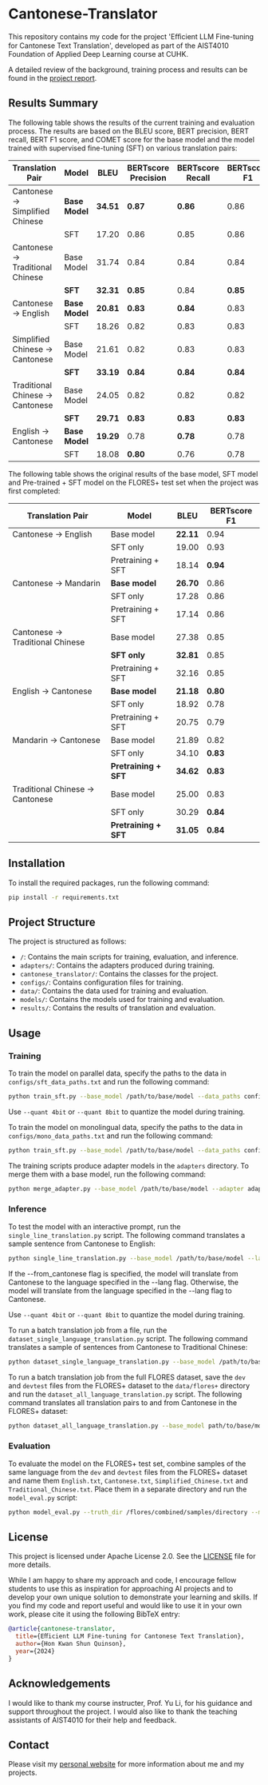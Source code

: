 # Cantonese-Translator

This repository contains my code for the project 'Eﬀicient LLM Fine-tuning for Cantonese Text Translation', developed as part of the AIST4010 Foundation of Applied Deep Learning course at CUHK.

A detailed review of the background, training process and results can be found in the [project report](Efficient_LLM_Fine_tuning_for_Cantonese_Text_Translation_Report__Public_.pdf).

## Results Summary

The following table shows the results of the current training and evaluation process. The results are based on the BLEU score, BERT precision, BERT recall, BERT F1 score, and COMET score for the base model and the model trained with supervised fine-tuning (SFT) on various translation pairs:

| Translation Pair | Model | BLEU | BERTscore Precision | BERTscore Recall | BERTscore F1 | COMET |
|------------------|-------|------------|----------------|-------------|---------|-------------|
| Cantonese → Simplified Chinese | **Base Model** | **34.51** | **0.87** | **0.86** | 0.86 | **0.8945** |
| | SFT | 17.20 | 0.86 | 0.85 | 0.86 | 0.8871 |
| Cantonese → Traditional Chinese | Base Model | 31.74 | 0.84 | 0.84 | 0.84 | 0.8989 |
| | **SFT** | **32.31** | **0.85** | 0.84 | **0.85** | **0.9002** |
| Cantonese → English | **Base Model** | **20.81** | **0.83** | **0.84** | 0.83 | 0.8312 |
| | SFT | 18.26 | 0.82 | 0.83 | 0.83 | **0.8329** |
| Simplified Chinese → Cantonese | Base Model | 21.61 | 0.82 | 0.83 | 0.83 | 0.8721 |
| | **SFT** | **33.19** | **0.84** | **0.84** | **0.84** | **0.8923** |
| Traditional Chinese → Cantonese | Base Model | 24.05 | 0.82 | 0.82 | 0.82 | 0.8804 |
| | **SFT** | **29.71** | **0.83** | **0.83** | **0.83** | **0.8953** |
| English → Cantonese | **Base Model** | **19.29** | 0.78 | **0.78** | 0.78 | **0.7971** |
| | SFT | 18.08 | **0.80** | 0.76 | 0.78 | 0.7917 |

The following table shows the original results of the base model, SFT model and Pre-trained + SFT model on the FLORES+ test set when the project was first completed:

| Translation Pair | Model | BLEU | BERTscore F1 |
|------------------|-------|------------|--------------|
| Cantonese → English | Base model | **22.11** | 0.94 |
| | SFT only | 19.00 | 0.93 |
| | Pretraining + SFT | 18.14 | **0.94** |
| Cantonese → Mandarin | **Base model** | **26.70** | 0.86 |
| | SFT only | 17.28 | 0.86 |
| | Pretraining + SFT | 17.14 | 0.86 |
| Cantonese → Traditional Chinese | Base model | 27.38 | 0.85 |
| | **SFT only** | **32.81** | 0.85 |
| | Pretraining + SFT | 32.16 | 0.85 |
| English → Cantonese | **Base model** | **21.18** | **0.80** |
| | SFT only | 18.92 | 0.78 |
| | Pretraining + SFT | 20.75 | 0.79 |
| Mandarin → Cantonese | Base model | 21.89 | 0.82 |
| | SFT only | 34.10 | **0.83** |
| | **Pretraining + SFT** | **34.62** | **0.83** |
| Traditional Chinese → Cantonese | Base model | 25.00 | 0.83 |
| | SFT only | 30.29 | **0.84** |
| | **Pretraining + SFT** | **31.05** | **0.84** |

## Installation

To install the required packages, run the following command:

```bash
pip install -r requirements.txt
```

## Project Structure

The project is structured as follows:
- `/`: Contains the main scripts for training, evaluation, and inference.
- `adapters/`: Contains the adapters produced during training.
- `cantonese_translator/`: Contains the classes for the project.
- `configs/`: Contains configuration files for training.
- `data/`: Contains the data used for training and evaluation.
- `models/`: Contains the models used for training and evaluation.
- `results/`: Contains the results of translation and evaluation.

## Usage

### Training

To train the model on parallel data, specify the paths to the data in `configs/sft_data_paths.txt` and run the following command:

```bash
python train_sft.py --base_model /path/to/base/model --data_paths configs/sft_data_paths.txt
```

Use `--quant 4bit` or `--quant 8bit` to quantize the model during training.

To train the model on monolingual data, specify the paths to the data in `configs/mono_data_paths.txt` and run the following command:

```bash
python train_sft.py --base_model /path/to/base/model --data_paths configs/mono_data_paths.txt
```

The training scripts produce adapter models in the `adapters` directory. To merge them with a base model, run the following command:

```bash
python merge_adapter.py --base_model /path/to/base/model --adapter adapters/path/to/adapter --model_name merge_sample_model
``` 

### Inference

To test the model with an interactive prompt, run the `single_line_translation.py` script. The following command translates a sample sentence from Cantonese to English:

```bash
python single_line_translation.py --base_model /path/to/base/model --lang "English" --from_cantonese
```

If the --from_cantonese flag is specified, the model will translate from Cantonese to the language specified in the --lang flag. Otherwise, the model will translate from the language specified in the --lang flag to Cantonese.

Use `--quant 4bit` or `--quant 8bit` to quantize the model during training.



To run a batch translation job from a file, run the `dataset_single_language_translation.py` script. The following command translates a sample of sentences from Cantonese to Traditional Chinese:

```bash
python dataset_single_language_translation.py --base_model /path/to/base/model --adapter path/to/adapter  --file /path/to/sentences --lang "Traditional Chinese" --sample_size 32 --batch_size 4 --from_cantonese --quant 8bit
```

To run a batch translation job from the full FLORES dataset, save the `dev` and `devtest` files from the FLORES+ dataset to the `data/flores+` directory and run the `dataset_all_language_translation.py` script. The following command translates all translation pairs to and from Cantonese in the FLORES+ dataset:

```bash
python dataset_all_language_translation.py --base_model path/to/base/model --adapter path/to/adapter --dataset data/flores+ --quant 8bit
```

### Evaluation

To evaluate the model on the FLORES+ test set, combine samples of the same language from the `dev` and `devtest` files from the FLORES+ dataset and name them `English.txt`, `Cantonese.txt`,  `Simplified_Chinese.txt` and `Traditional_Chinese.txt`. Place them in a separate directory and run the `model_eval.py` script:

```bash
python model_eval.py --truth_dir /flores/combined/samples/directory --model_output_dir path/to/model/outputs  --src_lang "Simplified Chinese" --tgt_lang Cantonese
```

## License

This project is licensed under Apache License 2.0. See the [LICENSE](LICENSE) file for more details.

While I am happy to share my approach and code, I encourage fellow students to use this as inspiration for approaching AI projects and to develop your own unique solution to demonstrate your learning and skills. If you find my code and report useful and would like to use it in your own work, please cite it using the following BibTeX entry:

```bibtex
@article{cantonese-translator,
  title={Eﬀicient LLM Fine-tuning for Cantonese Text Translation},
  author={Hon Kwan Shun Quinson},
  year={2024}
}
```

## Acknowledgements

I would like to thank my course instructer, Prof. Yu Li, for his guidance and support throughout the project. I would also like to thank the teaching assistants of AIST4010 for their help and feedback.

## Contact

Please visit my [personal website](https://hksquinson.github.io/profile) for more information about me and my projects.

